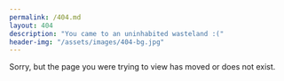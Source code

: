 ```yaml
---
permalink: /404.md
layout: 404
description: "You came to an uninhabited wasteland :("
header-img: "/assets/images/404-bg.jpg"
---
```


Sorry, but the page you were trying to view has moved or does not exist.
